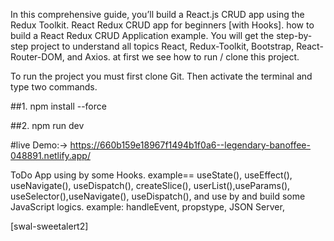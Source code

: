 In this comprehensive guide, you’ll build a React.js CRUD app using the Redux Toolkit. React Redux CRUD app for beginners [with Hooks]. how to build a React Redux CRUD Application example.
You will get the step-by-step project to understand all topics React, Redux-Toolkit, Bootstrap, React-Router-DOM, and Axios.
at first we see how to run / clone this project.

To run the project you must first clone Git. Then activate the terminal and type two commands. 

##1. npm install --force

##2. npm run dev


#live Demo:-> https://660b159e18967f1494b1f0a6--legendary-banoffee-048891.netlify.app/


ToDo App using by some Hooks. example== useState(), useEffect(), useNavigate(), useDispatch(), createSlice(), userList(),useParams(), useSelector(),useNavigate(), useDispatch(), and use by <Link to={}><Link/> and build some JavaScript logics. example: handleEvent, propstype, JSON Server,

[swal-sweetalert2]
